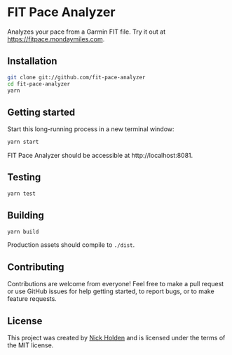 # FIT Pace Analyzer
Analyzes your pace from a Garmin FIT file. Try it out at https://fitpace.mondaymiles.com.

## Installation
```bash
git clone git://github.com/fit-pace-analyzer
cd fit-pace-analyzer
yarn
```

## Getting started
Start this long-running process in a new terminal window:

```bash
yarn start
```

FIT Pace Analyzer should be accessible at http://localhost:8081.

## Testing
```bash
yarn test
```

## Building
```bash
yarn build
```

Production assets should compile to `./dist`.

## Contributing
Contributions are welcome from everyone! Feel free to make a pull request or use GitHub issues for help getting started, to report bugs, or to make feature requests.

## License
This project was created by [Nick Holden](https://www.nickholden.io) and is licensed under the terms of the MIT license.
